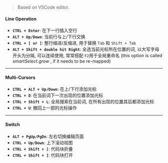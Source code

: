 
> Based on VSCode editor.

#### Line Operation
-   **`CTRL + Enter`**: 在下一行插入空行
-   **`ALT + Up/Down`**: 当前行与上/下行交换
-   **`CTRL + [ or ]`**: 整行缩进/反缩进, 用于替换 `Tab` 和 `Shift + Tab`
-   **`ALT + Shift + double hit Right`**:  全选当前光标所在位置的词, 以大写字母开头为分隔, 可以连续使用, 常常搭配 `F2`用于全局重命名 (this option is called  _smartSelect.grow_ , if it needs to be re-mapped)
___

#### Multi-Cursors
-   **`CTRL + ALT + Up/Down`**: 在上/下行添加光标
-   **`CTRL + D`**: 在当前词下一次出现的位置添加光标
-   **`CTRL + Shift + L`**: 全局搜索在当前词, 在所有出现的位置其后都添加光标
-   **`CTRL + U`**: 撤回上一部的光标操作
___

#### Switch
- **`ALT + PgUp/PgDn`**: 左右切换编辑页面
- **`CTRL + Up/Down`**: 上下滚动视图
- **`CTRL + Shift + [`**: 代码块折叠
- **`CTRL + Shift + ]`**: 代码块打开
<!--stackedit_data:
eyJoaXN0b3J5IjpbLTEzMjczOTIxNzksLTIxMzMxMTM3NDVdfQ
==
-->